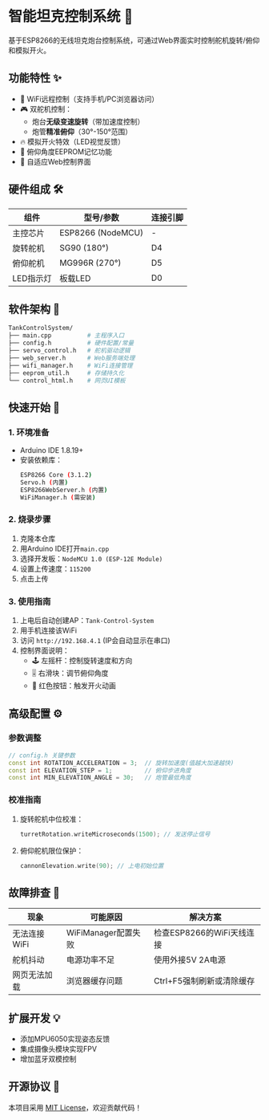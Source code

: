 # 智能坦克控制系统 🚀

基于ESP8266的无线坦克炮台控制系统，可通过Web界面实时控制舵机旋转/俯仰和模拟开火。

## 功能特性 ✨

- 📶 WiFi远程控制（支持手机/PC浏览器访问）
- 🎮 双舵机控制：
    - 炮台**无级变速旋转**（带加速度控制）
    - 炮管**精准俯仰**（30°-150°范围）
- 🔥 模拟开火特效（LED视觉反馈）
- 💾 俯仰角度EEPROM记忆功能
- 📱 自适应Web控制界面

## 硬件组成 🛠️

| 组件     | 型号/参数             | 连接引脚 |
|--------|-------------------|------|
| 主控芯片   | ESP8266 (NodeMCU) | -    |
| 旋转舵机   | SG90 (180°)       | D4   |
| 俯仰舵机   | MG996R (270°)     | D5   |
| LED指示灯 | 板载LED             | D0   |

## 软件架构 📂

```bash
TankControlSystem/
├── main.cpp          # 主程序入口
├── config.h          # 硬件配置/常量
├── servo_control.h   # 舵机驱动逻辑
├── web_server.h      # Web服务端处理
├── wifi_manager.h    # WiFi连接管理
├── eeprom_util.h     # 存储持久化
└── control_html.h    # 网页UI模板
```

## 快速开始 🚀

### 1. 环境准备

- Arduino IDE 1.8.19+
- 安装依赖库：
  ```bash
  ESP8266 Core (3.1.2)
  Servo.h (内置)
  ESP8266WebServer.h (内置)
  WiFiManager.h (需安装)
  ```

### 2. 烧录步骤

1. 克隆本仓库
2. 用Arduino IDE打开`main.cpp`
3. 选择开发板：`NodeMCU 1.0 (ESP-12E Module)`
4. 设置上传速度：`115200`
5. 点击上传

### 3. 使用指南

1. 上电后自动创建AP：`Tank-Control-System`
2. 用手机连接该WiFi
3. 访问 `http://192.168.4.1` (IP会自动显示在串口)
4. 控制界面说明：
    - 🕹️ 左摇杆：控制旋转速度和方向
    - 🎚️ 右滑块：调节俯仰角度
    - 🔘 红色按钮：触发开火动画

## 高级配置 ⚙️

### 参数调整

```cpp
// config.h 关键参数
const int ROTATION_ACCELERATION = 3;  // 旋转加速度(值越大加速越快)
const int ELEVATION_STEP = 1;         // 俯仰步进角度
const int MIN_ELEVATION_ANGLE = 30;   // 炮管最低角度
```

### 校准指南

1. 旋转舵机中位校准：
   ```cpp
   turretRotation.writeMicroseconds(1500); // 发送停止信号
   ```
2. 俯仰舵机限位保护：
   ```cpp
   cannonElevation.write(90); // 上电初始位置
   ```

## 故障排查 🔧

| 现象       | 可能原因            | 解决方案               |
|----------|-----------------|--------------------|
| 无法连接WiFi | WiFiManager配置失败 | 检查ESP8266的WiFi天线连接 |
| 舵机抖动     | 电源功率不足          | 使用外接5V 2A电源        |
| 网页无法加载   | 浏览器缓存问题         | Ctrl+F5强制刷新或清除缓存   |

## 扩展开发 💡

- 添加MPU6050实现姿态反馈
- 集成摄像头模块实现FPV
- 增加蓝牙双模控制

## 开源协议 📜

本项目采用 [MIT License](LICENSE)，欢迎贡献代码！
